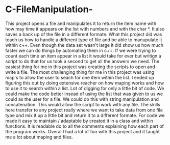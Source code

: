 # C-FileManipulation-
This project opens a file and manipulates it to return the item name with how may time it appears on the list with numbers and with the char *. It also saves a back up of the file in a different formate. What this project did was teach us how to handle a different type of file and be able to manupulate it within c++. Even though the data set wasn't large it did show us how much faster we can do things by automating them in c++. If we were trying to count each time an item appear in a list it would take for ever but writign a script to do that for us took a second to get all the answers we need. The easiest thing for me in this project was creating the scripts to open and write a file. The most challenging thing for me in this project was using map's to allow the user to seach for one item within the list. I ended up figuring this out by doing extensive reacher on how maping works and how to use it to search within a list. Lot of digging for only a little bit of code. We could make the code better insead of using the list that was given to us we could as the user for a file. We could do this with string manipulation and concatenation. This would allow the script to work with any file. The skills here transfer to any project really where we want to take data from one file type and mix it up a little bit and return it to a different formate. For code we made it easy to maintain / adaptable by created it in a class and within functions. It is readable do to all the comments explaining how each part of the program works. Overal I had a lot of fun with this project and it taught me a lot about maping and files. 
